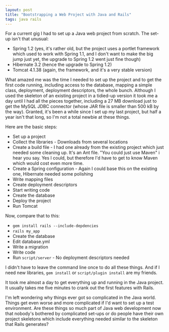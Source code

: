 ```yaml
---
layout: post
title: "Bootstrapping a Web Project with Java and Rails"
tags: java rails
---
```

For a current gig I had to set up a Java web project from scratch. The set-up isn't that unusual:
 * Spring 1.2 (yes, it's rather old, but the project uses a portlet framework which used to work with Spring 1.1, and I don't want to make the big jump just yet, the upgrade to Spring 1.2 went just fine though)
 * Hibernate 3.2 (hence the upgrade to Spring 1.2)
 * Tomcat 4.1.38 (again, the framework, and it's a very stable version)

What amazed me was the time I needed to set up the project and to get the first code running, including access to the database, mapping a simple class, deployment, deployment descriptors, the whole bunch. Although I used the skeleton of an existing project in a tidied-up version it took me a day until I had all the pieces together, including a 27 MB download just to get the MySQL JDBC connector (whose JAR file is smaller than 500 kB by the way). Granted, it's been a while since I set up my last project, but half a year isn't that long, so I'm not a total newbie at these things.

Here are the basic steps:
 * Set up a project
 * Collect the libraries - Downloads from several locations
 * Create a build file - I had one already from the existing project which just needed some cleaning up. It's an Ant file. "You could just use Maven" i hear you say. Yes I could, but therefore I'd have to get to know Maven which would cost even more time.
 * Create a Spring configuration - Again I could base this on the existing one, Hibernate needed some polishing
 * Write mapping files
 * Create deployment descriptors
 * Start writing code
 * Create the database
 * Deploy the project
 * Run Tomcat

Now, compare that to this:
 * `gem install rails --include-depdencies`
 * `rails my_app`
 * Create the database
 * Edit database.yml
 * Write a migration
 * Write code
 * Run `script/server` - No deployment descriptors needed

I didn't have to leave the command line once to do all these things. And if I need new libraries, `gem install` or `script/plugin install` are my friends.

It took me almost a day to get everything up and running in the Java project. It usually takes me five minutes to crank out the first features with Rails.

I'm left wondering why things ever got so complicated in the Java world. Things get even worse and more complicated if I'd want to set up a test environment. Are these things so much part of Java web development now that nobody's bothered by complicated set-ups or do people have their own project skeletons which include everything needed similar to the skeleton that Rails generates?